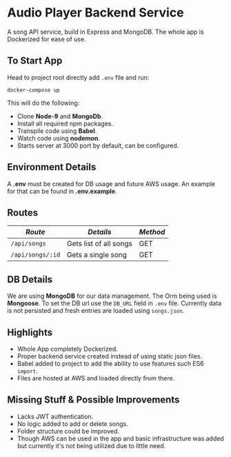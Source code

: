 
# Audio Player Backend Service
A song API service, build in Express and MongoDB.
The whole app is Dockerized for ease of use.

## To Start App 
Head to project root directly add `.env` file and run:
```
docker-compose up
```
This will do the following:
- Clone **Node-9** and **MongoDb**.
- Install all required npm packages.
- Transpile code using **Babel**.
- Watch code using **nodemon**.
- Starts server at 3000 port by default, can be configured.

## Environment Details
A **.env** must be created for DB usage and future AWS usage.
An example for that can be found in **.env.example**.

## Routes
|*Route* | *Details* | *Method* |
--- | --- | --- |
`/api/songs` | Gets list of all songs | GET
`/api/songs/:id`| Gets a single song | GET

## DB Details
We are using **MongoDB** for our data management. The Orm being used is **Mongoose**. To set the DB url use the `DB_URL` field in `.env` file.
Currently data is not persisted and fresh entries are loaded using `songs.json`.

## Highlights
- Whole App completely Dockerized.
- Proper backend service created instead of using static json files.
- Babel added to project to add the ability to use features such ES6 `import`.
- Files are hosted at AWS and loaded directly from there.

## Missing Stuff & Possible Improvements
- Lacks JWT authentication.
- No logic added to add or delete songs.
- Folder structure could be improved.
- Though AWS can be used in the app and basic infrastructure was added but currently it's not being utilized due to little need.